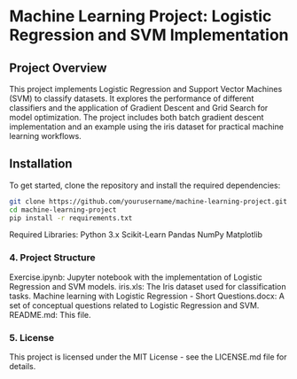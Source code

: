 # Machine Learning Project: Logistic Regression and SVM Implementation
## Project Overview
This project implements Logistic Regression and Support Vector Machines (SVM) to classify datasets. It explores the performance of different classifiers and the application of Gradient Descent and Grid Search for model optimization. The project includes both batch gradient descent implementation and an example using the iris dataset for practical machine learning workflows.
## Installation
To get started, clone the repository and install the required dependencies:

```bash
git clone https://github.com/yourusername/machine-learning-project.git
cd machine-learning-project
pip install -r requirements.txt
```

Required Libraries:
Python 3.x
Scikit-Learn
Pandas
NumPy
Matplotlib

### **4. Project Structure**
Exercise.ipynb: Jupyter notebook with the implementation of Logistic Regression and SVM models.
iris.xls: The Iris dataset used for classification tasks.
Machine learning with Logistic Regression - Short Questions.docx: A set of conceptual questions related to Logistic Regression and SVM.
README.md: This file.

### **5. License**
This project is licensed under the MIT License - see the LICENSE.md file for details.

